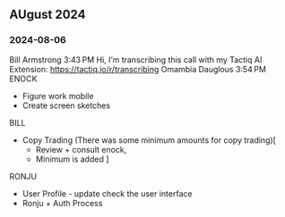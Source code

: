 ## AUgust 2024

### 2024-08-06

Bill Armstrong
3:43 PM
Hi, I’m transcribing this call with my Tactiq AI Extension: https://tactiq.io/r/transcribing
Omambia Dauglous
3:54 PM
ENOCK
-  Figure work mobile
-  Create screen sketches


BILL
- Copy Trading (There was some minimum amounts for copy trading)[
    - Review + consult enock, 
    - Minimum is added
]

RONJU
- User Profile - update check the user interface
- Ronju  +  Auth Process

